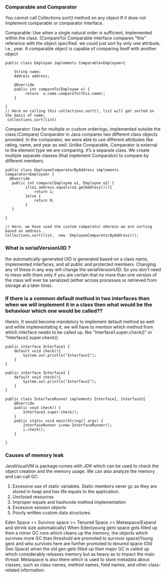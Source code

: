 ### Comparable and Comparator
You cannot call Collections.sort() method on any object If it does not implement comparable or comparator interface. 

Comparable: Use when a single natural order is sufficient, implemented within the class. (CompareTo)
Comparable interface compares “this” reference with the object specified.
we could just sort by only one attribute, i.e., year.
A comparable object is capable of comparing itself with another object
```
public class Employee implements Comparable<Employee>{

    String name;
    Address address;

    @Override
    public int compareTo(Employee o) {
         return  o.name.compareTo(this.name);
    }

}
// Here on calling this collections.sort(), list will get sorted on the basis of name;
 Collections.sort(list)
```
Comparator: Use for multiple or custom orderings, implemented outside the class.(Compare)
Comparator in Java compares two different class objects provided.
In the comparator, we were able to use different attributes like rating, name, and year as well.
Unlike Comparable, Comparator is external to the element type we are comparing. It’s a separate class. 
We create multiple separate classes (that implement Comparator) to compare by different members.
 ```
public class EmployeeComparatorByAddress implements Comparator<Employee> {
   @Override
    public int compare(Employee o1, Employee o2) {
          if(o1.address.equals(o2.getAddress())){
              return 1;
          }else {
              return 0;
          }
    }

}

// Here, we have used the custom comparator wherein we are sorting based on address.
 Collections.sort(list,  new  EmployeeComparatorByAddress());

 ```


### What is serialVersionUID ?
the automatically-generated UID is generated based on a class name, implemented interfaces, and all public and protected members. 
Changing any of these in any way will change the serialVersionUID. So you don't need to mess with them only if you are certain that no more than one version 
of the class will ever be serialized (either across processes or retrieved from storage at a later time).

### If there is a common default method in two interfaces then when we will implement it in a class then what would be the behaviour which one would be called??
Herein, It would become mandatory to implement default method as well and while implementating it, we will have to mention which method from which interface needs to be called up. 
like "Interface1.super.check()" or "Interface2.super.check().
```
public interface Interface1 { 
    default void check(){
        System.out.println("Interface1");
    }
}
```
```
public interface Interface2 {
    default void check(){
        System.out.println("Interface2");
    }
}
```
```
public class InterfaceRunner implements Interface1, Interface2{
    @Override
    public void check() {
        Interface1.super.check();
    }
    public static void main(String[] args) {
        InterfaceRunner i=new InterfaceRunner();
        i.check();
    }

}
```
### Causes of memory leak
JavaVisualVM is package comes with JDK which can be used to check the object creation and the memory usage. We can also analyze the memory and can call GC.
1. Excessive use of static variables. Static members never gc as they are stored in heap and has life equals to the application.
2. Unclosed resources
3. Improper equals and hashcode method implementation
4. Excessive session objects
5. Poorly written custom data structures.

Eden Space >> Survivor space >> Tenured Space >> Metaspace(Expand and shrink size automatically)
When Eden(young gen) space gets filled up then a minor GC runs which cleans up the memory, the objects which survives more GC than threshold are promoted to survivor space(Young gen) and who survives here are further promoted to tenured space (Old Gen Space) when the old gen gets filled up then major GC is called up which considerably releases memory but as heavy as to impact the main thread. 
Metaspace is also there which is used to store metadata about classes, such as class names, method names, field names, and other class-related information. 
